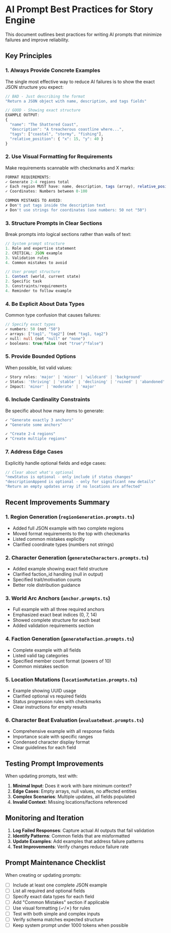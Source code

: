 # AI Prompt Best Practices for Story Engine

This document outlines best practices for writing AI prompts that minimize failures and improve reliability.

## Key Principles

### 1. **Always Provide Concrete Examples**
The single most effective way to reduce AI failures is to show the exact JSON structure you expect:

```typescript
// BAD - Just describing the format
"Return a JSON object with name, description, and tags fields"

// GOOD - Showing exact structure
EXAMPLE OUTPUT:
{
  "name": "The Shattered Coast",
  "description": "A treacherous coastline where...",
  "tags": ["coastal", "stormy", "fishing"],
  "relative_position": { "x": 15, "y": 40 }
}
```

### 2. **Use Visual Formatting for Requirements**
Make requirements scannable with checkmarks and X marks:

```typescript
FORMAT REQUIREMENTS:
✓ Generate 2-4 regions total
✓ Each region MUST have: name, description, tags (array), relative_position (with x,y)
✓ Coordinates: Numbers between 0-100

COMMON MISTAKES TO AVOID:
✗ Don't put tags inside the description text
✗ Don't use strings for coordinates (use numbers: 50 not "50")
```

### 3. **Structure Prompts in Clear Sections**
Break prompts into logical sections rather than walls of text:

```typescript
// System prompt structure
1. Role and expertise statement
2. CRITICAL: JSON example
3. Validation rules
4. Common mistakes to avoid

// User prompt structure  
1. Context (world, current state)
2. Specific task
3. Constraints/requirements
4. Reminder to follow example
```

### 4. **Be Explicit About Data Types**
Common type confusion that causes failures:

```typescript
// Specify exact types
✓ numbers: 50 (not "50")
✓ arrays: ["tag1", "tag2"] (not "tag1, tag2")
✓ null: null (not "null" or "none")
✓ booleans: true/false (not "true"/"false")
```

### 5. **Provide Bounded Options**
When possible, list valid values:

```typescript
✓ Story roles: 'major' | 'minor' | 'wildcard' | 'background'
✓ Status: 'thriving' | 'stable' | 'declining' | 'ruined' | 'abandoned' | 'lost'
✓ Impact: 'minor' | 'moderate' | 'major'
```

### 6. **Include Cardinality Constraints**
Be specific about how many items to generate:

```typescript
✓ "Generate exactly 3 anchors"  
✗ "Generate some anchors"

✓ "Create 2-4 regions"
✗ "Create multiple regions"
```

### 7. **Address Edge Cases**
Explicitly handle optional fields and edge cases:

```typescript
// Clear about what's optional
"newStatus is optional - only include if status changes"
"descriptionAppend is optional - only for significant new details"
"Return an empty updates array if no locations are affected"
```

## Recent Improvements Summary

### 1. **Region Generation** (`regionGeneration.prompts.ts`)
- Added full JSON example with two complete regions
- Moved format requirements to the top with checkmarks
- Listed common mistakes explicitly
- Clarified coordinate types (numbers not strings)

### 2. **Character Generation** (`generateCharacters.prompts.ts`)
- Added example showing exact field structure
- Clarified faction_id handling (null in output)
- Specified trait/motivation counts
- Better role distribution guidance

### 3. **World Arc Anchors** (`anchor.prompts.ts`)
- Full example with all three required anchors
- Emphasized exact beat indices (0, 7, 14)
- Showed complete structure for each beat
- Added validation requirements section

### 4. **Faction Generation** (`generateFaction.prompts.ts`)
- Complete example with all fields
- Listed valid tag categories
- Specified member count format (powers of 10)
- Common mistakes section

### 5. **Location Mutations** (`locationMutation.prompts.ts`)
- Example showing UUID usage
- Clarified optional vs required fields
- Status progression rules with checkmarks
- Clear instructions for empty results

### 6. **Character Beat Evaluation** (`evaluateBeat.prompts.ts`)
- Comprehensive example with all response fields
- Importance scale with specific ranges
- Condensed character display format
- Clear guidelines for each field

## Testing Prompt Improvements

When updating prompts, test with:

1. **Minimal Input**: Does it work with bare minimum context?
2. **Edge Cases**: Empty arrays, null values, no affected entities
3. **Complex Scenarios**: Multiple updates, all fields populated
4. **Invalid Context**: Missing locations/factions referenced

## Monitoring and Iteration

1. **Log Failed Responses**: Capture actual AI outputs that fail validation
2. **Identify Patterns**: Common fields that are misformatted
3. **Update Examples**: Add examples that address failure patterns
4. **Test Improvements**: Verify changes reduce failure rate

## Prompt Maintenance Checklist

When creating or updating prompts:

- [ ] Include at least one complete JSON example
- [ ] List all required and optional fields
- [ ] Specify exact data types for each field
- [ ] Add "Common Mistakes" section if applicable
- [ ] Use visual formatting (✓/✗) for rules
- [ ] Test with both simple and complex inputs
- [ ] Verify schema matches expected structure
- [ ] Keep system prompt under 1000 tokens when possible 